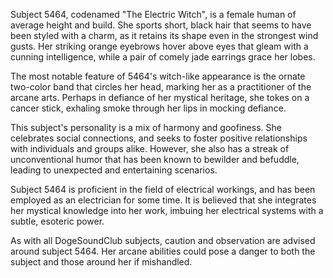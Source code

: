 Subject 5464, codenamed "The Electric Witch", is a female human of average height and build. She sports short, black hair that seems to have been styled with a charm, as it retains its shape even in the strongest wind gusts. Her striking orange eyebrows hover above eyes that gleam with a cunning intelligence, while a pair of comely jade earrings grace her lobes.

The most notable feature of 5464's witch-like appearance is the ornate two-color band that circles her head, marking her as a practitioner of the arcane arts. Perhaps in defiance of her mystical heritage, she tokes on a cancer stick, exhaling smoke through her lips in mocking defiance.

This subject's personality is a mix of harmony and goofiness. She celebrates social connections, and seeks to foster positive relationships with individuals and groups alike. However, she also has a streak of unconventional humor that has been known to bewilder and befuddle, leading to unexpected and entertaining scenarios.

Subject 5464 is proficient in the field of electrical workings, and has been employed as an electrician for some time. It is believed that she integrates her mystical knowledge into her work, imbuing her electrical systems with a subtle, esoteric power. 

As with all DogeSoundClub subjects, caution and observation are advised around subject 5464. Her arcane abilities could pose a danger to both the subject and those around her if mishandled.